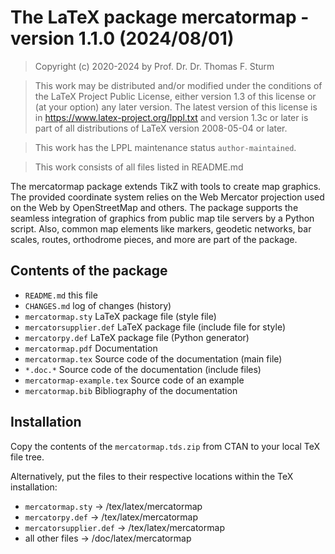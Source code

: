# The LaTeX package mercatormap - version 1.1.0 (2024/08/01)


> Copyright (c) 2020-2024 by Prof. Dr. Dr. Thomas F. Sturm <thomas dot sturm at unibw dot de>

> This work may be distributed and/or modified under the
> conditions of the LaTeX Project Public License, either version 1.3
> of this license or (at your option) any later version.
> The latest version of this license is in
>   https://www.latex-project.org/lppl.txt
> and version 1.3c or later is part of all distributions of LaTeX
> version 2008-05-04 or later.

> This work has the LPPL maintenance status `author-maintained`.

> This work consists of all files listed in README.md


The mercatormap package extends TikZ with tools to
create map graphics. The provided coordinate system relies on the
Web Mercator projection used on the Web by OpenStreetMap and others.
The package supports the seamless integration of graphics
from public map tile servers by a Python script. Also, common map
elements like markers, geodetic networks, bar scales, routes, orthodrome
pieces, and more are part of the package.


## Contents of the package

- `README.md`                this file
- `CHANGES.md`               log of changes (history)
- `mercatormap.sty`          LaTeX package file (style file)
- `mercatorsupplier.def`     LaTeX package file (include file for style)
- `mercatorpy.def`           LaTeX package file (Python generator)
- `mercatormap.pdf`          Documentation
- `mercatormap.tex`          Source code of the documentation (main file)
- `*.doc.*`                  Source code of the documentation (include files)
- `mercatormap-example.tex`  Source code of an example
- `mercatormap.bib`          Bibliography of the documentation


## Installation

Copy the contents of the `mercatormap.tds.zip` from CTAN to your local TeX file tree.

Alternatively, put the files to their respective locations within the TeX installation:
- `mercatormap.sty`       ->  /tex/latex/mercatormap
- `mercatorpy.def`        ->  /tex/latex/mercatormap
- `mercatorsupplier.def`  ->  /tex/latex/mercatormap
- all other files         ->  /doc/latex/mercatormap
